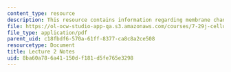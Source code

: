 ```yaml
---
content_type: resource
description: This resource contains information regarding membrane channels and signaling.
file: https://ol-ocw-studio-app-qa.s3.amazonaws.com/courses/7-29j-cellular-neurobiology-spring-2012/8ba60a786a41150df181d5fe765e3298_MIT7_29JS12_lecture2.pdf
file_type: application/pdf
parent_uid: c18fbdf6-570a-61ff-8377-ca8c8a2ce508
resourcetype: Document
title: Lecture 2 Notes
uid: 8ba60a78-6a41-150d-f181-d5fe765e3298
---
```

